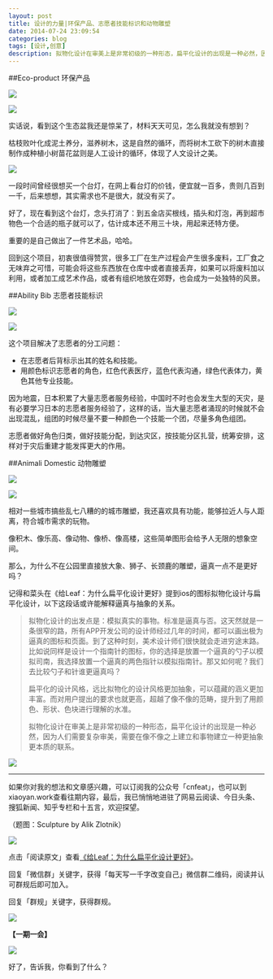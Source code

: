 ```yaml
---
layout: post
title: 设计的力量|环保产品、志愿者技能标识和动物雕塑
date: 2014-07-24 23:09:54
categories: blog
tags: [设计,创意]
description: 拟物化设计在审美上是非常初级的一种形态，扁平化设计的出现是一种必然，因为人们需要复杂审美，需要在像不像之上建立和事物建立一种更抽象更本质的联系。
---
```




##Eco-product 环保产品

![](http://cnfeat.qiniudn.com/P40715-145133.jpg)

![](http://cnfeat.qiniudn.com/P40715-142401.jpg)



实话说，看到这个生态盆我还是惊呆了，材料天天可见，怎么我就没有想到？

枯枝败叶化成泥土养分，滋养树木，这是自然的循环，而将树木工砍下的树木直接制作成种植小树苗花盆则是人工设计的循环，体现了人文设计之美。

![](http://cnfeat.qiniudn.com/P40715-142340.jpg)

一段时间曾经很想买一个台灯，在网上看台灯的价钱，便宜就一百多，贵则几百到一千，后来想想，其实需求也不是很大，就没有买了。

好了，现在看到这个台灯，念头打消了：到五金店买根线，插头和灯泡，再到超市物色一个合适的瓶子就可以了，估计成本还不用三十块，用起来还特方便。

重要的是自己做出了一件艺术品，哈哈。

回到这个项目，初衷很值得赞赏，很多工厂在生产过程会产生很多废料，工厂食之无味弃之可惜，可能会将这些东西放在仓库中或者直接丢弃，如果可以将废料加以利用，或者加工成艺术作品，或者有组织地放在郊野，也会成为一处独特的风景。

##Ability Bib 志愿者技能标识

![](http://cnfeat.qiniudn.com/P40715-144252.jpg)

![](http://cnfeat.qiniudn.com/P40715-144300.jpg)

这个项目解决了志愿者的分工问题：

- 在志愿者后背标示出其的姓名和技能。
- 用颜色标识志愿者的角色，红色代表医疗，蓝色代表沟通，绿色代表体力，黄色其他专业技能。

因为地震，日本积累了大量志愿者服务经验，中国时不时也会发生大型的天灾，是有必要学习日本的志愿者服务经验了，这样的话，当大量志愿者涌现的时候就不会出现混乱，组团的时候尽量不要一种颜色一个技能一个团，尽量多角色组团。

志愿者做好角色归类，做好技能分配，到达灾区，按技能分区扎营，统筹安排，这样对于灾后重建才能发挥更大的作用。


##Animali Domestic 动物雕塑


![](http://cnfeat.qiniudn.com/P40715-141222.jpg)

![](http://cnfeat.qiniudn.com/P40715-141532.jpg)

相对一些城市搞些乱七八糟的的城市雕塑，我还喜欢具有功能，能够拉近人与人距离，符合城市需求的玩物。

像积木、像乐高、像动物、像桥、像高楼，这些简单图形会给予人无限的想象空间。

那么，为什么不在公园里直接放大象、狮子、长颈鹿的雕塑，逼真一点不是更好吗？

记得和菜头在《给Leaf：为什么扁平化设计更好》提到ios的图标拟物化设计与扁平化设计，以下这段话或许能解释逼真与抽象的关系。

>拟物化设计的出发点是：模拟真实的事物。标准是逼真与否。这天然就是一条很窄的路，所有APP开发公司的设计师经过几年的时间，都可以画出极为逼真的图标和页面。到了这种时刻，美术设计师们很快就会走进穷途末路。比如说同样是设计一个指南针的图标，你的选择是放置一个逼真的勺子以模拟司南，我选择放置一个逼真的两色指针以模拟指南针。那又如何呢？我们去比较勺子和针谁更逼真吗？
>
>扁平化的设计风格，远比拟物化的设计风格更加抽象，可以蕴藏的涵义更加丰富。而对用户提出的要求也就更高，超越了像不像的范畴，提升到了用颜色、形状、色块进行理解的水准。
>
>拟物化设计在审美上是非常初级的一种形态，扁平化设计的出现是一种必然，因为人们需要复杂审美，需要在像不像之上建立和事物建立一种更抽象更本质的联系。

![](http://cnfeat.qiniudn.com/P40715-141241.jpg)

----

如果你对我的想法和文章感兴趣，可以订阅我的公众号「cnfeat」，也可以到xiaoyan.work查看往期内容，最后，我已悄悄地进驻了网易云阅读、今日头条、搜狐新闻、知乎专栏和十五言，欢迎探望。

（题图：Sculpture by Alik Zlotnik）

![](http://cnfeat.qiniudn.com/mHDSX.png)

点击「阅读原文」查看[《给Leaf：为什么扁平化设计更好》](http://mp.weixin.qq.com/s?__biz=MjM5MjAzODU2MA==&mid=201000933&idx=1&sn=08b99fa87d8a1742160e917a931d3cf5&3rd=MzA3MDU4NTYzMw==&scene=6#rd)。


回复「微信群」关键字，获得「每天写一千字改变自己」微信群二维码，阅读并认可群规后即可加入。

回复「群规」关键字，获得群规。

![](http://cnfeat.qiniudn.com/%E7%AD%BE%E5%90%8D-2014-07-11.png)

**【一期一会】**

![](http://a0.att.hudong.com/16/86/01300000206900131910865593922.jpg)

好了，告诉我，你看到了什么？


